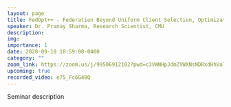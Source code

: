 ```yaml
---
layout: page
title: FedOpt++ - Federation Beyond Uniform Client Selection, Optimization Beyond Simple Minimization
speaker: Dr. Pranay Sharma, Research Scientist, CMU
description: 
img:
importance: 1
date: 2020-09-10 10:59:00-0400
category: ""
zoom_link: https://zoom.us/j/99506912102?pwd=c3VWNHpJdmZVWXNsNDRxdHhVaTBuZz09
upcoming: true
recorded_video: e75_Fc6G48Q
---
```


Seminar description


